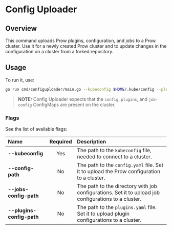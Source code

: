 # Config Uploader

## Overview

This command uploads Prow plugins, configuration, and jobs to a Prow cluster. Use it for a newly created Prow cluster and to update changes in the configuration on a cluster from a forked repository.

## Usage

To run it, use:

```bash
go run cmd/configuploader/main.go --kubeconfig $HOME/.kube/config --plugin-config-path {pathToPluginsYaml}
```

> **NOTE:** Config Uploader expects that the `config`, `plugins`, and `job-config` ConfigMaps are present on the cluster.

### Flags

See the list of available flags:

| Name                      | Required | Description                                                                                          |
| :------------------------ | :------: | :--------------------------------------------------------------------------------------------------- |
| **--kubeconfig**          |   Yes    | The path to the `kubeconfig` file, needed to connect to a cluster.                                   |
| **--config-path**         |    No    | The path to the `config.yaml` file. Set it to upload the Prow configuration to a cluster.            |
| **--jobs-config-path**    |    No    | The path to the directory with job configurations. Set it to upload job configurations to a cluster. |
| **--plugins-config-path** |    No    | The path to the `plugins.yaml` file. Set it to upload plugin configurations to a cluster.             |
